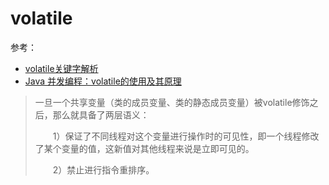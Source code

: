# volatile

参考：

+ [volatile关键字解析](https://www.cnblogs.com/dolphin0520/p/3920373.html)
+ [Java 并发编程：volatile的使用及其原理](https://www.cnblogs.com/paddix/p/5428507.html)



> 一旦一个共享变量（类的成员变量、类的静态成员变量）被volatile修饰之后，那么就具备了两层语义：
>
> 　　1）保证了不同线程对这个变量进行操作时的可见性，即一个线程修改了某个变量的值，这新值对其他线程来说是立即可见的。
>
> 　　2）禁止进行指令重排序。

